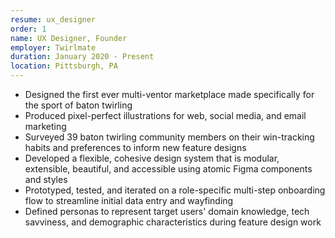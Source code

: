 ```yaml
---
resume: ux_designer
order: 1
name: UX Designer, Founder
employer: Twirlmate
duration: January 2020 - Present
location: Pittsburgh, PA
---
```


- Designed the first ever multi-ventor marketplace made specifically for the sport of baton twirling
- Produced pixel-perfect illustrations for web, social media, and email marketing
- Surveyed 39 baton twirling community members on their win-tracking habits and preferences to inform new feature designs
- Developed a flexible, cohesive design system that is modular, extensible, beautiful, and accessible using atomic Figma components and styles
- Prototyped, tested, and iterated on a role-specific multi-step onboarding flow to streamline initial data entry and wayfinding
- Defined personas to represent target users' domain knowledge, tech savviness, and demographic characteristics during feature design work

